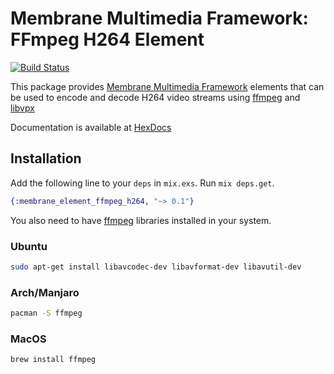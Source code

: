 # Membrane Multimedia Framework: FFmpeg H264 Element

[![Build Status](https://travis-ci.com/membraneframework/membrane-element-ffmpeg-h264.svg?branch=master)](https://travis-ci.com/membraneframework/membrane-element-ffmpeg-h264)

This package provides [Membrane Multimedia Framework](https://membraneframework.org)
elements that can be used to encode and decode H264 video streams using [ffmpeg](https://www.ffmpeg.org)
and [libvpx](https://www.webmproject.org/code/)

Documentation is available at [HexDocs](https://hexdocs.pm/membrane_element_ffmpeg_h264/)


## Installation

Add the following line to your `deps` in `mix.exs`. Run `mix deps.get`.

```elixir
{:membrane_element_ffmpeg_h264, "~> 0.1"}
```

You also need to have [ffmpeg](https://www.ffmpeg.org) libraries installed in your system.


### Ubuntu

```bash
sudo apt-get install libavcodec-dev libavformat-dev libavutil-dev
```

### Arch/Manjaro

```bash
pacman -S ffmpeg
```

### MacOS

```bash
brew install ffmpeg
```

